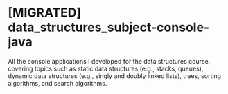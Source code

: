 # [MIGRATED] data_structures_subject-console-java
All the console applications I developed for the data structures course, covering topics such as static data structures (e.g., stacks, queues), dynamic data structures (e.g., singly and doubly linked lists), trees, sorting algorithms, and search algorithms.
